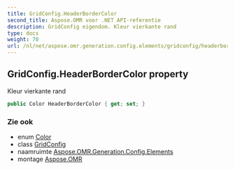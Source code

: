 ```yaml
---
title: GridConfig.HeaderBorderColor
second_title: Aspose.OMR voor .NET API-referentie
description: GridConfig eigendom. Kleur vierkante rand
type: docs
weight: 70
url: /nl/net/aspose.omr.generation.config.elements/gridconfig/headerbordercolor/
---
```

## GridConfig.HeaderBorderColor property

Kleur vierkante rand

```csharp
public Color HeaderBorderColor { get; set; }
```

### Zie ook

* enum [Color](../../../aspose.omr.generation/color/)
* class [GridConfig](../)
* naamruimte [Aspose.OMR.Generation.Config.Elements](../../gridconfig/)
* montage [Aspose.OMR](../../../)



